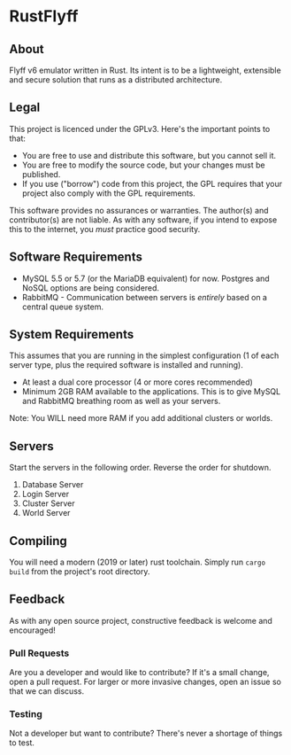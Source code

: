 # RustFlyff
About
---
Flyff v6 emulator written in Rust. Its intent is to be a lightweight, extensible and secure solution that runs as a distributed architecture.

Legal
---
This project is licenced under the GPLv3. Here's the important points to that:
* You are free to use and distribute this software, but you cannot sell it.
* You are free to modify the source code, but your changes must be published.
* If you use ("borrow") code from this project, the GPL requires that your project also comply with the GPL requirements.

This software provides no assurances or warranties. The author(s) and contributor(s) are not liable. As with any software, if you intend to expose this to the internet, you *must* practice good security. 

Software Requirements
---
* MySQL 5.5 or 5.7 (or the MariaDB equivalent) for now. Postgres and NoSQL options are being considered.
* RabbitMQ - Communication between servers is *entirely* based on a central queue system.

System Requirements
---
This assumes that you are running in the simplest configuration (1 of each server type, plus the required software is installed and running).

* At least a dual core processor (4 or more cores recommended)
* Minimum 2GB RAM available to the applications. This is to give MySQL and RabbitMQ breathing room as well as your servers.

Note: You WILL need more RAM if you add additional clusters or worlds.

Servers
---
Start the servers in the following order. Reverse the order for shutdown.

1. Database Server
2. Login Server
3. Cluster Server
4. World Server

Compiling
---
You will need a modern (2019 or later) rust toolchain. Simply run `cargo build` from the project's root directory. 

Feedback
---
As with any open source project, constructive feedback is welcome and encouraged! 

### Pull Requests
Are you a developer and would like to contribute? If it's a small change, open a pull request. For larger or more invasive changes, open an issue so that we can discuss.

### Testing
Not a developer but want to contribute? There's never a shortage of things to test.